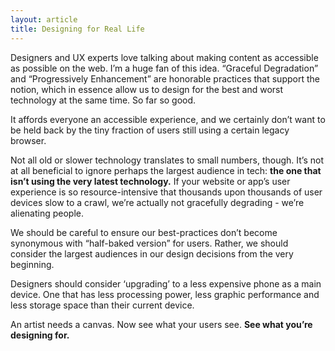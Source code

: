 ```yaml
---
layout: article
title: Designing for Real Life
---
```


Designers and UX experts love talking about making content as accessible as possible on the web. I’m a huge fan of this idea. “Graceful Degradation” and “Progressively Enhancement” are honorable practices that support the notion, which in essence allow us to design for the best and worst technology at the same time. So far so good.

It affords everyone an accessible experience, and we certainly don’t want to be held back by the tiny fraction of users still using a certain legacy browser.

Not all old or slower technology translates to small numbers, though. It’s not at all beneficial to ignore perhaps the largest audience in tech: **the one that isn’t using the very latest technology.** If your website or app’s user experience is so resource-intensive that thousands upon thousands of user devices slow to a crawl, we’re actually not gracefully degrading - we’re alienating people.

We should be careful to ensure our best-practices don’t become synonymous with “half-baked version” for users. Rather, we should consider the largest audiences in our design decisions from the very beginning.

Designers should consider ‘upgrading’ to a less expensive phone as a main device. One that has less processing power, less graphic performance and less storage space than their current device.

An artist needs a canvas. Now see what your users see. **See what you’re designing for.**
